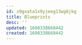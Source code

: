 ```yaml
---
id: x9gxata1x9yjeeg13wg6jkg
title: Blueprints
desc: ''
updated: 1698338668442
created: 1698338668442
---
```


